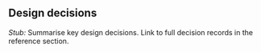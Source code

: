 ## Design decisions

*Stub:* Summarise key design decisions. Link to full decision records in the reference section.
